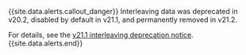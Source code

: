 {{site.data.alerts.callout_danger}}
Interleaving data was deprecated in v20.2, disabled by default in v21.1, and permanently removed in v21.2.

For details, see the [v21.1 interleaving deprecation notice](../v21.1/interleave-in-parent.html#deprecation).
{{site.data.alerts.end}}
